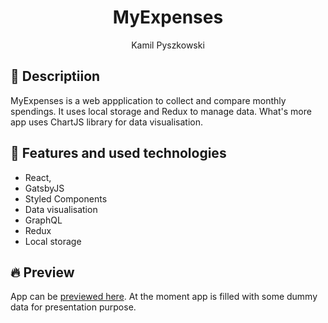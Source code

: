 <h1 align="center">
  MyExpenses
</h1>

<div align="center">Kamil Pyszkowski</div>

## 💫 Descriptiion

MyExpenses is a web appplication to collect and compare monthly spendings. It uses local storage and Redux to manage data. What's more app uses ChartJS library for data visualisation.
	
## 🚀 Features and used technologies
	
* React,
* GatsbyJS
* Styled Components
* Data visualisation
* GraphQL
* Redux
* Local storage

## 🔥 Preview

App can be [previewed here](https://www.myexpenses-app.netlify.app "MyExpenses preview page"). At the moment app is filled with some dummy data for presentation purpose.

